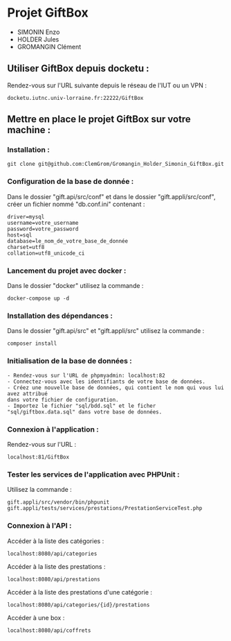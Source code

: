 # Projet GiftBox

- SIMONIN Enzo
- HOLDER Jules
- GROMANGIN Clément

## Utiliser GiftBox depuis docketu :
Rendez-vous sur l'URL suivante depuis le réseau de l'IUT ou un VPN :
```
docketu.iutnc.univ-lorraine.fr:22222/GiftBox
```

## Mettre en place le projet GiftBox sur votre machine :

### Installation :
```
git clone git@github.com:ClemGrom/Gromangin_Holder_Simonin_GiftBox.git
```

### Configuration de la base de donnée :
Dans le dossier "gift.api/src/conf" et dans le dossier "gift.appli/src/conf", créer un fichier nommé "db.conf.ini" contenant :
```
driver=mysql
username=votre_username
password=votre_password
host=sql
database=le_nom_de_votre_base_de_donnée
charset=utf8
collation=utf8_unicode_ci
```

### Lancement du projet avec docker :
Dans le dossier "docker" utilisez la commande : 
```
docker-compose up -d
```
    
### Installation des dépendances :
Dans le dossier "gift.api/src" et "gift.appli/src" utilisez la commande : 
```
composer install
```

### Initialisation de la base de données :
    - Rendez-vous sur l'URL de phpmyadmin: localhost:82
    - Connectez-vous avec les identifiants de votre base de données.
    - Créez une nouvelle base de données, qui contient le nom qui vous lui avez attribué
    dans votre fichier de configuration.
    - Importez le fichier "sql/bdd.sql" et le ficher "sql/giftbox.data.sql" dans votre base de données.

### Connexion à l'application :
Rendez-vous sur l'URL :
```
localhost:81/GiftBox
```

### Tester les services de l'application avec PHPUnit :
Utilisez la commande :
```
gift.appli/src/vendor/bin/phpunit gift.appli/tests/services/prestations/PrestationServiceTest.php
```

### Connexion à l'API : 
Accéder à la liste des catégories :
```
localhost:8080/api/categories
```
Accéder à la liste des prestations :
```
localhost:8080/api/prestations
```
Accéder à la liste des prestations d'une catégorie :
```
localhost:8080/api/categories/{id}/prestations
```
Accéder à une box :
```
localhost:8080/api/coffrets
```